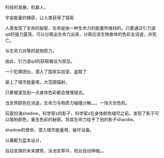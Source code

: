 科技的发展，机器人，

宇宙能量的捕获，让人类获得了探索

人类发现了生命的秘密，生命是由一种生命力的能量所维持的。只要通过引力波qd的强力震荡，可以分离出生命力出来，分离后该生物身体的色彩会消退，并死亡。

与生命力对等的是物质力。

由此，引力波qd的获取被设为禁忌。

一个犯罪团伙，潜入了国家实验室，盗取了

装上了城市能量塔，大范围辐射，

只要被波及到一点身体色彩都会慢慢褪去。

当世界颜色在消退，生命力与物质力碰撞分解。。。一场灭世危机。

玩家扮演shadow，科学家z的影子，科学家z在身体颜色褪尽之前，发现了影子可以吸附颜色，重生色彩的秘密。将其生命力给予了他的影子shaodw。

shadow的使命，潜入城市能量塔，破坏设备。

以魔都为蓝本设计，


自动变换的未来建筑，泳池变草坪，阳台自动伸缩。。






